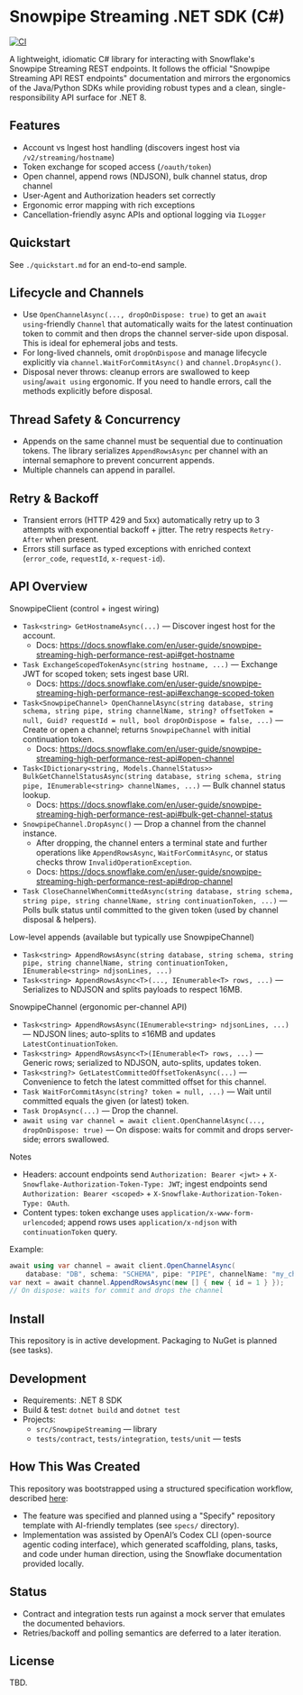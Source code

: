 # Snowpipe Streaming .NET SDK (C#)

[![CI](https://github.com/drewmcarthur/snowpipe-streaming-dotnet-sdk/actions/workflows/ci.yml/badge.svg)](https://github.com/drewmcarthur/snowpipe-streaming-dotnet-sdk/actions/workflows/ci.yml)

A lightweight, idiomatic C# library for interacting with Snowflake's Snowpipe Streaming REST endpoints. It follows the official "Snowpipe Streaming API REST endpoints" documentation and mirrors the ergonomics of the Java/Python SDKs while providing robust types and a clean, single-responsibility API surface for .NET 8.

## Features
- Account vs Ingest host handling (discovers ingest host via `/v2/streaming/hostname`)
- Token exchange for scoped access (`/oauth/token`)
- Open channel, append rows (NDJSON), bulk channel status, drop channel
- User-Agent and Authorization headers set correctly
- Ergonomic error mapping with rich exceptions
- Cancellation-friendly async APIs and optional logging via `ILogger`

## Quickstart
See `./quickstart.md` for an end-to-end sample.

## Lifecycle and Channels
- Use `OpenChannelAsync(..., dropOnDispose: true)` to get an `await using`-friendly `Channel` that automatically waits for the latest continuation token to commit and then drops the channel server-side upon disposal. This is ideal for ephemeral jobs and tests.
- For long-lived channels, omit `dropOnDispose` and manage lifecycle explicitly via `channel.WaitForCommitAsync()` and `channel.DropAsync()`.
- Disposal never throws: cleanup errors are swallowed to keep `using`/`await using` ergonomic. If you need to handle errors, call the methods explicitly before disposal.

## Thread Safety & Concurrency
- Appends on the same channel must be sequential due to continuation tokens. The library serializes `AppendRowsAsync` per channel with an internal semaphore to prevent concurrent appends.
- Multiple channels can append in parallel.

## Retry & Backoff
- Transient errors (HTTP 429 and 5xx) automatically retry up to 3 attempts with exponential backoff + jitter. The retry respects `Retry-After` when present.
- Errors still surface as typed exceptions with enriched context (`error_code`, `requestId`, `x-request-id`).

## API Overview

SnowpipeClient (control + ingest wiring)
- `Task<string> GetHostnameAsync(...)` — Discover ingest host for the account.
  - Docs: https://docs.snowflake.com/en/user-guide/snowpipe-streaming-high-performance-rest-api#get-hostname
- `Task ExchangeScopedTokenAsync(string hostname, ...)` — Exchange JWT for scoped token; sets ingest base URI.
  - Docs: https://docs.snowflake.com/en/user-guide/snowpipe-streaming-high-performance-rest-api#exchange-scoped-token
- `Task<SnowpipeChannel> OpenChannelAsync(string database, string schema, string pipe, string channelName, string? offsetToken = null, Guid? requestId = null, bool dropOnDispose = false, ...)` — Create or open a channel; returns `SnowpipeChannel` with initial continuation token.
  - Docs: https://docs.snowflake.com/en/user-guide/snowpipe-streaming-high-performance-rest-api#open-channel
- `Task<IDictionary<string, Models.ChannelStatus>> BulkGetChannelStatusAsync(string database, string schema, string pipe, IEnumerable<string> channelNames, ...)` — Bulk channel status lookup.
  - Docs: https://docs.snowflake.com/en/user-guide/snowpipe-streaming-high-performance-rest-api#bulk-get-channel-status
- `SnowpipeChannel.DropAsync()` — Drop a channel from the channel instance.
  - After dropping, the channel enters a terminal state and further operations like `AppendRowsAsync`, `WaitForCommitAsync`, or status checks throw `InvalidOperationException`.
  - Docs: https://docs.snowflake.com/en/user-guide/snowpipe-streaming-high-performance-rest-api#drop-channel
- `Task CloseChannelWhenCommittedAsync(string database, string schema, string pipe, string channelName, string continuationToken, ...)` — Polls bulk status until committed to the given token (used by channel disposal & helpers).

Low-level appends (available but typically use SnowpipeChannel)
- `Task<string> AppendRowsAsync(string database, string schema, string pipe, string channelName, string continuationToken, IEnumerable<string> ndjsonLines, ...)`
- `Task<string> AppendRowsAsync<T>(..., IEnumerable<T> rows, ...)` — Serializes to NDJSON and splits payloads to respect 16MB.

SnowpipeChannel (ergonomic per-channel API)
- `Task<string> AppendRowsAsync(IEnumerable<string> ndjsonLines, ...)` — NDJSON lines; auto-splits to ≤16MB and updates `LatestContinuationToken`.
- `Task<string> AppendRowsAsync<T>(IEnumerable<T> rows, ...)` — Generic rows; serialized to NDJSON, auto-splits, updates token.
- `Task<string?> GetLatestCommittedOffsetTokenAsync(...)` — Convenience to fetch the latest committed offset for this channel.
- `Task WaitForCommitAsync(string? token = null, ...)` — Wait until committed equals the given (or latest) token.
- `Task DropAsync(...)` — Drop the channel.
- `await using var channel = await client.OpenChannelAsync(..., dropOnDispose: true)` — On dispose: waits for commit and drops server-side; errors swallowed.

Notes
- Headers: account endpoints send `Authorization: Bearer <jwt>` + `X-Snowflake-Authorization-Token-Type: JWT`; ingest endpoints send `Authorization: Bearer <scoped>` + `X-Snowflake-Authorization-Token-Type: OAuth`.
- Content types: token exchange uses `application/x-www-form-urlencoded`; append rows uses `application/x-ndjson` with `continuationToken` query.

Example:
```csharp
await using var channel = await client.OpenChannelAsync(
    database: "DB", schema: "SCHEMA", pipe: "PIPE", channelName: "my_channel", dropOnDispose: true);
var next = await channel.AppendRowsAsync(new [] { new { id = 1 } });
// On dispose: waits for commit and drops the channel
```

## Install
This repository is in active development. Packaging to NuGet is planned (see tasks).

## Development
- Requirements: .NET 8 SDK
- Build & test: `dotnet build` and `dotnet test`
- Projects:
  - `src/SnowpipeStreaming` — library
  - `tests/contract`, `tests/integration`, `tests/unit` — tests

## How This Was Created
This repository was bootstrapped using a structured specification workflow, described [here](https://github.com/github/spec-kit):
- The feature was specified and planned using a "Specify" repository template with AI-friendly templates (see `specs/` directory).
- Implementation was assisted by OpenAI’s Codex CLI (open-source agentic coding interface), which generated scaffolding, plans, tasks, and code under human direction, using the Snowflake documentation provided locally.

## Status
- Contract and integration tests run against a mock server that emulates the documented behaviors.
- Retries/backoff and polling semantics are deferred to a later iteration.

## License
TBD.
